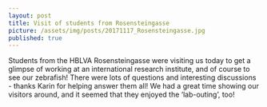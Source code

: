 ```yaml
---
layout: post
title: Visit of students from Rosensteingasse
picture: /assets/img/posts/20171117_Rosensteingasse.jpg
published: true
---
```

Students from the HBLVA Rosensteingasse were visiting us today to get a glimpse of working at an international research institute, and of course to see our zebrafish! 
There were lots of questions and interesting discussions - thanks Karin for helping answer them all! We had a great time showing our visitors around, and it seemed that they enjoyed the ‘lab-outing’, too!
